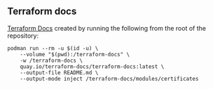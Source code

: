 ## Terraform docs

[Terraform Docs](https://terraform-docs.io/) created by running the following
from the root of the repository:

```Shell
podman run --rm -u $(id -u) \
    --volume "$(pwd):/terraform-docs" \
    -w /terraform-docs \
    quay.io/terraform-docs/terraform-docs:latest \
    --output-file README.md \
    --output-mode inject /terraform-docs/modules/certificates
```
